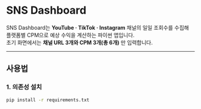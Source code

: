 # SNS Dashboard

SNS Dashboard는 **YouTube · TikTok · Instagram** 채널의 일일 조회수를 수집해
플랫폼별 CPM으로 예상 수익을 계산하는 파이썬 앱입니다.  
초기 화면에서는 **채널 URL 3개와 CPM 3개(총 6개)** 만 입력합니다.

---

## 사용법

### 1. 의존성 설치

```bash
pip install -r requirements.txt

